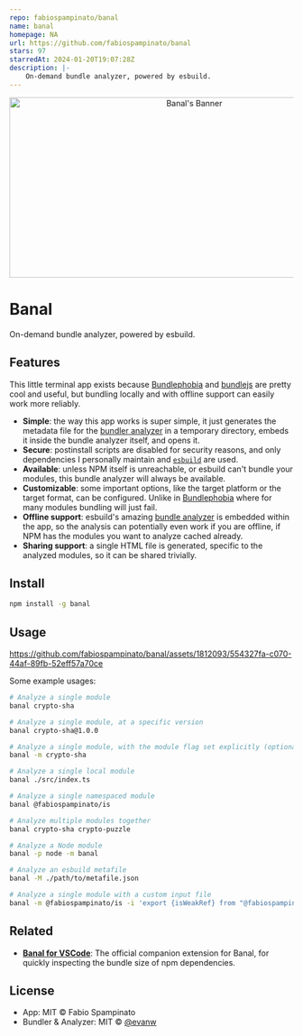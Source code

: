 ```yaml
---
repo: fabiospampinato/banal
name: banal
homepage: NA
url: https://github.com/fabiospampinato/banal
stars: 97
starredAt: 2024-01-20T19:07:28Z
description: |-
    On-demand bundle analyzer, powered by esbuild.
---
```



<p align="center">
  <img src="./resources/banner.png" alt="Banal's Banner" width="640px" height="320px">
</p>

# Banal

On-demand bundle analyzer, powered by esbuild.

## Features

This little terminal app exists because [Bundlephobia](https://bundlephobia.com) and [bundlejs](https://bundlejs.com) are pretty cool and useful, but bundling locally and with offline support can easily work more reliably.

- **Simple**: the way this app works is super simple, it just generates the metadata file for the [bundler analyzer](https://esbuild.github.io/analyze) in a temporary directory, embeds it inside the bundle analyzer itself, and opens it.
- **Secure**: postinstall scripts are disabled for security reasons, and only dependencies I personally maintain and [`esbuild`](https://github.com/evanw/esbuild) are used.
- **Available**: unless NPM itself is unreachable, or esbuild can't bundle your modules, this bundle analyzer will always be available.
- **Customizable**: some important options, like the target platform or the target format, can be configured. Unlike in [Bundlephobia](https://bundlephobia.com) where for many modules bundling will just fail.
- **Offline support**: esbuild's amazing [bundle analyzer](https://esbuild.github.io/analyze) is embedded within the app, so the analysis can potentially even work if you are offline, if NPM has the modules you want to analyze cached already.
- **Sharing support**: a single HTML file is generated, specific to the analyzed modules, so it can be shared trivially.

## Install

```sh
npm install -g banal
```

## Usage

https://github.com/fabiospampinato/banal/assets/1812093/554327fa-c070-44af-89fb-52eff57a70ce

Some example usages:

```sh
# Analyze a single module
banal crypto-sha

# Analyze a single module, at a specific version
banal crypto-sha@1.0.0

# Analyze a single module, with the module flag set explicitly (optional)
banal -m crypto-sha

# Analyze a single local module
banal ./src/index.ts

# Analyze a single namespaced module
banal @fabiospampinato/is

# Analyze multiple modules together
banal crypto-sha crypto-puzzle

# Analyze a Node module
banal -p node -m banal

# Analyze an esbuild metafile
banal -M ./path/to/metafile.json

# Analyze a single module with a custom input file
banal -m @fabiospampinato/is -i 'export {isWeakRef} from "@fabiospampinato/is";'
```

## Related

- **[Banal for VSCode](https://marketplace.visualstudio.com/items?itemName=fabiospampinato.vscode-banal)**: The official companion extension for Banal, for quickly inspecting the bundle size of npm dependencies.

## License

- App: MIT © Fabio Spampinato
- Bundler & Analyzer: MIT © [@evanw](https://github.com/evanw)

